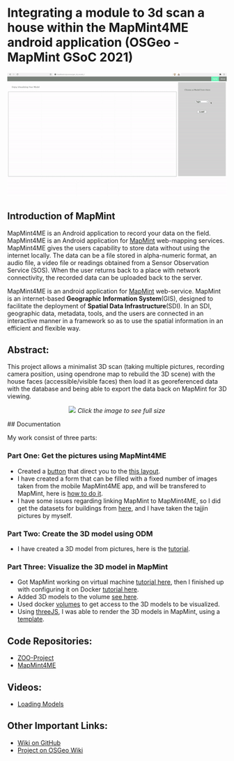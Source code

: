 # Integrating a module to 3d scan a house within the MapMint4ME android application (OSGeo - MapMint GSoC 2021)

<center>
<img src="img/tajine-gsoc-21.gif" alt="Tajine model uploading"/>
</center>

## Introduction of MapMint

MapMint4ME is an Android application to record your data on the field. MapMint4ME is an Android application for [MapMint](https://mapmint.com/) web-mapping services. MapMint4ME gives the users capability to store data without using the internet locally. The data can be a file stored in alpha-numeric format, an audio file, a video file or readings obtained from a Sensor Observation Service (SOS). When the user returns back to a place with network connectivity, the recorded data can be uploaded back to the server.

MapMint4ME is an android application for [MapMint](https://mapmint.com/) web-service. MapMint is an internet-based **Geographic Information System**(GIS), designed to facilitate the deployment of **Spatial Data Infrastructure**(SDI). In an SDI, geographic data, metadata, tools, and the users are connected in an interactive manner in a framework so as to use the spatial information in an efficient and flexible way.

## Abstract:

This project allows a minimalist 3D scan (taking multiple pictures, recording camera position, using opendrone map to rebuild the 3D scene) with the house faces (accessible/visible faces) then load it as georeferenced data with the database and being able to export the data back on MapMint for 3D viewing.

<center>

[![](https://ayoubft.github.io/img/gsoc21.png)](img/gsoc21.png)
_Click the image to see full size_

</center>
## Documentation

My work consist of three parts:

### Part One: Get the pictures using MapMint4ME

- Created a [button](https://github.com/ayoubft/MapMint4ME/commit/ec347c0e5161395c31c04a7cee5a8af2bdca3c38) that direct you to the [this layout](https://github.com/ayoubft/MapMint4ME/commit/abee7d7faad96fa1ff984a517f86b543cc02f25a).
- I have created a form that can be filled with a fixed number of images taken from the mobile MapMint4ME app, and will be transfered to MapMint, here is [how to do it](https://github.com/ayoubft/Journey-GSoC-21/wiki/Create-a-FORM-in-MapMint-to-save-images-from-MapMint4ME-needed-for-3D-constructing-a-model).
- I have some issues regarding linking MapMint to MapMint4ME, so I did get the datasets for buildings from [here](https://colmap.github.io/datasets.html), and I have taken the tajjin pictures by myself.

### Part Two: Create the 3D model using ODM

- I have created a 3D model from pictures, here is the [tutorial](https://github.com/ayoubft/Journey-GSoC-21/wiki/Create-3D-scene-using-ODM).

### Part Three: Visualize the 3D model in MapMint

- Got MapMint working on virtual machine [tutorial here](https://github.com/ayoubft/Journey-GSoC-21/wiki/Setup-MapMint), then I finished up with configuring it on Docker [tutorial here](https://github.com/ayoubft/Journey-GSoC-21/wiki/Setup-MapMint-with-Docker).
- Added 3D models to the volume [see here](https://github.com/ayoubft/ZOO-Project/commit/1640b4464d1a37f747a807140f8006c121190b6f).
- Used docker [volumes](https://github.com/ayoubft/ZOO-Project/blob/docker-gsoc21/docker-compose.yml#L17-L18) to get access to the 3D models to be visualized.
- Using [threeJS](https://threejs.org/), I was able to render the 3D models in MapMint, using a [template](https://github.com/ayoubft/ZOO-Project/commit/8062585d9ec95af0a622c2f8c3ce92964621448c).

## Code Repositories:

- [ZOO-Project](https://github.com/ayoubft/ZOO-Project/tree/docker-gsoc21)
- [MapMint4ME](https://github.com/ayoubft/MapMint4ME)

## Videos:

- [Loading Models](https://drive.google.com/file/d/150PgaYOqNWTER8W0CTFqRQ4JDvy9SpLA/view?usp=sharing)

## Other Important Links:

- [Wiki on GitHub](https://github.com/ayoubft/Journey-GSoC-21/wiki)
- [Project on OSGeo Wiki](https://wiki.osgeo.org/wiki/Integrating_a_module_to_3d_scan_a_house_within_the_MapMint4ME_android_application)
